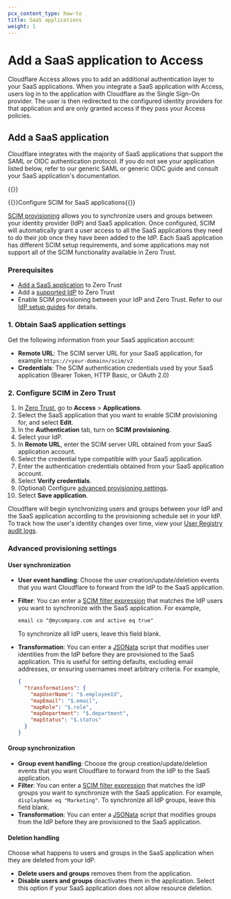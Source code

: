```yaml
---
pcx_content_type: how-to
title: SaaS applications
weight: 1
---
```


# Add a SaaS application to Access

Cloudflare Access allows you to add an additional authentication layer to your SaaS applications. When you integrate a SaaS application with Access, users log in to the application with Cloudflare as the Single Sign-On provider. The user is then redirected to the configured identity providers for that application and are only granted access if they pass your Access policies.

## Add a SaaS application

Cloudflare integrates with the majority of SaaS applications that support the SAML or OIDC authentication protocol. If you do not see your application listed below, refer to our generic SAML or generic OIDC guide and consult your SaaS application's documentation.

{{<directory-listing>}}

{{<heading-pill style="beta" heading="h2">}}Configure SCIM for SaaS applications{{</heading-pill>}}

[SCIM provisioning](/cloudflare-one/identity/users/scim/) allows you to synchronize users and groups between your identity provider (IdP) and SaaS application. Once configured, SCIM will automatically grant a user access to all the SaaS applications they need to do their job once they have been added to the IdP. Each SaaS application has different SCIM setup requirements, and some applications may not support all of the SCIM functionality available in Zero Trust.

### Prerequisites

- [Add a SaaS application](#add-a-saas-application) to Zero Trust
- Add a [supported IdP](/cloudflare-one/identity/users/scim/#supported-identity-providers) to Zero Trust
- Enable SCIM provisioning between your IdP and Zero Trust. Refer to our [IdP setup guides](/cloudflare-one/identity/idp-integration/) for details.

### 1. Obtain SaaS application settings

Get the following information from your SaaS application account:

- **Remote URL**: The SCIM server URL for your SaaS application, for example `https://<your-domain>/scim/v2`
- **Credentials**: The SCIM authentication credentials used by your SaaS application (Bearer Token, HTTP Basic, or OAuth 2.0)

### 2. Configure SCIM in Zero Trust

1. In [Zero Trust](https://one.dash.cloudflare.com/), go to **Access** > **Applications**.
2. Select the SaaS application that you want to enable SCIM provisioning for, and select **Edit**.
3. In the **Authentication** tab, turn on **SCIM provisioning**.
4. Select your IdP.
5. In **Remote URL**, enter the SCIM server URL obtained from your SaaS application account.
6. Select the credential type compatible with your SaaS application.
7. Enter the authentication credentials obtained from your SaaS application account.
8. Select **Verify credentials**.
9. (Optional) Configure [advanced provisioning settings](#advanced-provisioning-settings).
10. Select **Save application**.

Cloudflare will begin synchronizing users and groups between your IdP and the SaaS application according to the provisioning schedule set in your IdP. To track how the user's identity changes over time, view your [User Registry audit logs](/cloudflare-one/insights/logs/users/).

### Advanced provisioning settings

#### User synchronization

- **User event handling**: Choose the user creation/update/deletion events that you want Cloudflare to forward from the IdP to the SaaS application.
- **Filter**: You can enter a [SCIM filter expression](https://datatracker.ietf.org/doc/html/rfc7644#section-3.4.2.2) that matches the IdP users you want to synchronize with the SaaS application. For example,
    ```txt
    email co "@mycompany.com and active eq true"
    ```
    To synchronize all IdP users, leave this field blank.
- **Transformation**: You can enter a [JSONata](https://jsonata.org/) script that modifies user identities from the IdP before they are provisioned to the SaaS application. This is useful for setting defaults, excluding email addresses, or ensuring usernames meet arbitrary criteria. For example,

    ```json
    {
      "transformations": {
        "mapUserName": "$.employeeId",
        "mapEmail": "$.email",
        "mapRole": "$.role",
        "mapDepartment": "$.department",
        "mapStatus": "$.status"
      }
    }
    ```

#### Group synchronization

- **Group event handling**: Choose the group creation/update/deletion events that you want Cloudflare to forward from the IdP to the SaaS application.
- **Filter**:  You can enter a [SCIM filter expression](https://datatracker.ietf.org/doc/html/rfc7644#section-3.4.2.2) that matches the IdP groups you want to synchronize with the SaaS application. For example, `displayName eq "Marketing"`. To synchronize all IdP groups, leave this field blank.
- **Transformation**: You can enter a [JSONata](https://jsonata.org/) script that modifies groups from the IdP before they are provisioned to the SaaS application.

#### Deletion handling

Choose what happens to users and groups in the SaaS application when they are deleted from your IdP.
  - **Delete users and groups** removes them from the application.
  - **Disable users and groups** deactivates them in the application. Select this option if your SaaS application does not allow resource deletion.
